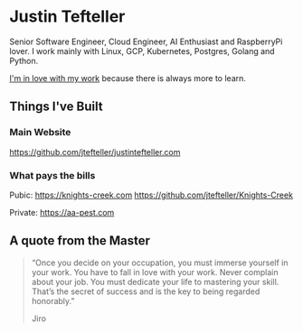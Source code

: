 # Justin Tefteller 

Senior Software Engineer, Cloud Engineer, AI Enthusiast and RaspberryPi lover. I work mainly with Linux, GCP, Kubernetes, Postgres, Golang and Python.

[I'm in love with my work](https://justintefteller.com) because there is always more to learn. 

## Things I've Built

### Main Website 

<https://github.com/jtefteller/justintefteller.com>

### What pays the bills 

Pubic:
<https://knights-creek.com>
<https://github.com/jtefteller/Knights-Creek>

Private:
<https://aa-pest.com>

## A quote from the Master

> “Once you decide on your occupation, you must immerse yourself in your work. You have to fall in love with your work. Never complain about your job. You must dedicate your life to mastering your skill. That’s the secret of success and is the key to being regarded honorably.”
>
> Jiro
